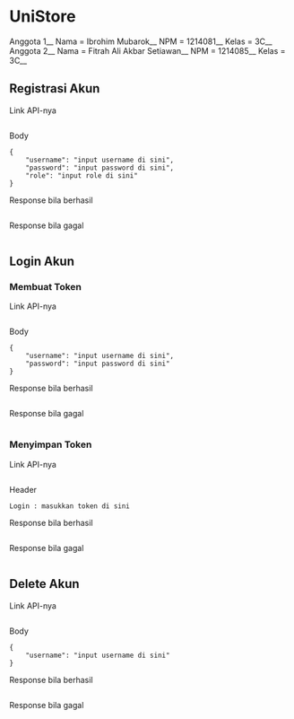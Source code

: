 # UniStore
Anggota 1__
Nama	= Ibrohim Mubarok__
NPM		= 1214081__
Kelas	= 3C__
Anggota 2__
Nama	= Fitrah Ali Akbar Setiawan__
NPM		= 1214085__
Kelas	= 3C__

## Registrasi Akun

Link API-nya

```

```

Body

```
{
    "username": "input username di sini",
    "password": "input password di sini",
	"role": "input role di sini"
}
```

Response bila berhasil

```

```

Response bila gagal

```

```

## Login Akun

### Membuat Token

Link API-nya

```

```

Body

```
{
    "username": "input username di sini",
    "password": "input password di sini"
}
```

Response bila berhasil

```

```

Response bila gagal

```

```

### Menyimpan Token

Link API-nya

```

```

Header

```
Login : masukkan token di sini
```

Response bila berhasil

```

```

Response bila gagal

```

```

## Delete Akun

Link API-nya

```

```

Body

```
{
    "username": "input username di sini"
}
```

Response bila berhasil

```

```

Response bila gagal

```

```
